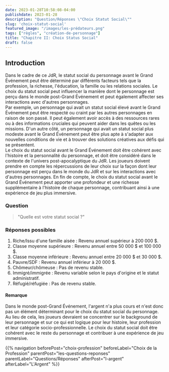 ```yaml
---
date: 2023-01-28T10:58:08-04:00
publishdate: 2023-01-28
description: "Question/Réponses \"Choix Statut Social\""
slug: 'choix-statut-social'
featured_image: "/images/les-prédateurs.png"
tags: ["règles", "création-de-personnage"]
title: "Chapitre II: Choix Status Social"
draft: false
---
```


## Introduction
Dans le cadre de ce JdR, le statut social du personnage avant le Grand Événement peut être déterminé par différents facteurs tels que la profession, la richesse, l'éducation, la famille ou les relations sociales. Le choix du statut social peut influencer la manière dont le personnage est perçu dans le monde post-Grand Événement et peut également affecter ses interactions avec d'autres personnages.  
Par exemple, un personnage qui avait un statut social élevé avant le Grand Événement peut être respecté ou craint par les autres personnages en raison de son passé. Il peut également avoir accès à des ressources rares ou à des informations cruciales qui peuvent aider dans les quêtes ou les missions. D'un autre côté, un personnage qui avait un statut social plus modeste avant le Grand Événement peut être plus apte à s'adapter aux nouvelles conditions de vie et à trouver des solutions créatives aux défis qui se présentent.  
Le choix du statut social avant le Grand Événement doit être cohérent avec l'histoire et la personnalité du personnage, et doit être considéré dans le contexte de l'univers post-apocalyptique du JdR. Les joueurs doivent prendre en compte les répercussions de leur choix sur la façon dont leur personnage est perçu dans le monde du JdR et sur les interactions avec d'autres personnages. En fin de compte, le choix du statut social avant le Grand Événement peut apporter une profondeur et une richesse supplémentaire à l'histoire de chaque personnage, contribuant ainsi à une expérience de jeu plus immersive.

### Question
> "Quelle est votre statut social ?"

### Réponses possibles
1) Riche/Issu d'une famille aisée : Revenu annuel supérieur à 200 000 $.
1) Classe moyenne supérieure : Revenu annuel entre 50 000 $ et 100 000 $.
1) Classe moyenne inférieure : Revenu annuel entre 20 000 $ et 30 000 $.
1) Pauvre/SDF : Revenu annuel inférieur à 20 000 $.
1) Chômeur/chômeuse : Pas de revenu stable.
1) Immigré/immigrée : Revenu variable selon le pays d'origine et le statut administratif.
1) Réfugié/réfugiée : Pas de revenu stable.

#### Remarque
Dans le monde post-Grand Événement, l'argent n'a plus cours et n'est donc pas un élément déterminant pour le choix du statut social du personnage. Au lieu de cela, les joueurs devraient se concentrer sur le background de leur personnage et sur ce qui est logique pour leur histoire, leur profession et leur catégorie socio-professionnelle. Le choix du statut social doit être cohérent avec le reste du personnage et contribuer à une expérience de jeu immersive.

{{% navigation beforePost="choix-profession" beforeLabel="Choix de la Profession" parentPost="les-questions-reponses" parentLabel="Questions/Réponses" afterPost="l-argent" afterLabel="L'Argent" %}}